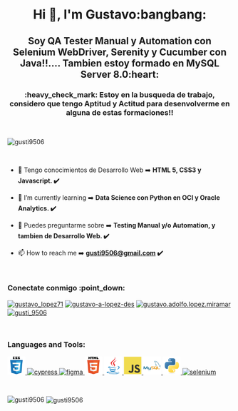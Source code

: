 <h1 align="center"><b>Hi 👋, I'm Gustavo:bangbang:</b></h1>

<h2 align="center">Soy QA Tester Manual y Automation con Selenium WebDriver, Serenity y Cucumber con Java!!....
Tambien estoy formado en MySQL Server 8.0:heart:</h2>

<h3 align="center">:heavy_check_mark: Estoy en la busqueda de trabajo, considero que tengo Aptitud y Actitud para desenvolverme en alguna de estas formaciones!!</h3>
<br>

<p align="left"> <img src="https://komarev.com/ghpvc/?username=gusti9506&label=Profile%20views&color=0e75b6&style=flat" alt="gusti9506" /> </p>
<br>

- 🔭 Tengo conocimientos de Desarrollo Web :arrow_right:  **HTML 5, CSS3 y Javascript. :heavy_check_mark:**

- 🌱 I’m currently learning :arrow_right:  **Data Science con Python en OCI y Oracle Analytics. :heavy_check_mark:**

- 💬 Puedes preguntarme sobre :arrow_right:  **Testing Manual y/o Automation, y tambien de Desarrollo Web. :heavy_check_mark:**

- 📫 How to reach me :arrow_right:  **gusti9506@gmail.com :heavy_check_mark:**
<br>
<h3 align="left">Conectate conmigo :point_down:</h3>
<p align="left">
<a href="https://twitter.com/gustavo_lopez71" target="blank"><img align="center" src="https://raw.githubusercontent.com/rahuldkjain/github-profile-readme-generator/master/src/images/icons/Social/twitter.svg" alt="gustavo_lopez71" height="30" width="40" /></a>
<a href="https://linkedin.com/in/gustavo-a-lopez-des" target="blank"><img align="center" src="https://raw.githubusercontent.com/rahuldkjain/github-profile-readme-generator/master/src/images/icons/Social/linked-in-alt.svg" alt="gustavo-a-lopez-des" height="30" width="40" /></a>
<a href="https://fb.com/gustavo.adolfo.lopez.miramar" target="blank"><img align="center" src="https://raw.githubusercontent.com/rahuldkjain/github-profile-readme-generator/master/src/images/icons/Social/facebook.svg" alt="gustavo.adolfo.lopez.miramar" height="30" width="40" /></a>
<a href="https://instagram.com/gusti_9506" target="blank"><img align="center" src="https://raw.githubusercontent.com/rahuldkjain/github-profile-readme-generator/master/src/images/icons/Social/instagram.svg" alt="gusti_9506" height="30" width="40" /></a>
</p>
<br>
<h3 align="left">Languages and Tools:</h3>
<p align="left"> <a href="https://www.w3schools.com/css/" target="_blank" rel="noreferrer"> <img src="https://raw.githubusercontent.com/devicons/devicon/master/icons/css3/css3-original-wordmark.svg" alt="css3" width="40" height="40"/> </a> <a href="https://www.cypress.io" target="_blank" rel="noreferrer"> <img src="https://raw.githubusercontent.com/simple-icons/simple-icons/6e46ec1fc23b60c8fd0d2f2ff46db82e16dbd75f/icons/cypress.svg" alt="cypress" width="40" height="40"/> </a> <a href="https://www.figma.com/" target="_blank" rel="noreferrer"> <img src="https://www.vectorlogo.zone/logos/figma/figma-icon.svg" alt="figma" width="40" height="40"/> </a> <a href="https://www.w3.org/html/" target="_blank" rel="noreferrer"> <img src="https://raw.githubusercontent.com/devicons/devicon/master/icons/html5/html5-original-wordmark.svg" alt="html5" width="40" height="40"/> </a> <a href="https://www.java.com" target="_blank" rel="noreferrer"> <img src="https://raw.githubusercontent.com/devicons/devicon/master/icons/java/java-original.svg" alt="java" width="40" height="40"/> </a> <a href="https://developer.mozilla.org/en-US/docs/Web/JavaScript" target="_blank" rel="noreferrer"> <img src="https://raw.githubusercontent.com/devicons/devicon/master/icons/javascript/javascript-original.svg" alt="javascript" width="40" height="40"/> </a> <a href="https://www.mysql.com/" target="_blank" rel="noreferrer"> <img src="https://raw.githubusercontent.com/devicons/devicon/master/icons/mysql/mysql-original-wordmark.svg" alt="mysql" width="40" height="40"/> </a> <a href="https://www.python.org" target="_blank" rel="noreferrer"> <img src="https://raw.githubusercontent.com/devicons/devicon/master/icons/python/python-original.svg" alt="python" width="40" height="40"/> </a> <a href="https://www.selenium.dev" target="_blank" rel="noreferrer"> <img src="https://raw.githubusercontent.com/detain/svg-logos/780f25886640cef088af994181646db2f6b1a3f8/svg/selenium-logo.svg" alt="selenium" width="40" height="40"/> </a> </p>
<br>
<p><img align="left" src="https://github-readme-stats.vercel.app/api/top-langs?username=gusti9506&show_icons=true&locale=en&layout=compact" alt="gusti9506" /></p>

<p>&nbsp;<img align="center" src="https://github-readme-stats.vercel.app/api?username=gusti9506&show_icons=true&locale=en" alt="gusti9506" /></p>

